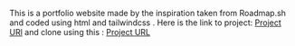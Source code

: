 This is a portfolio website made by the inspiration taken from Roadmap.sh and coded using html and tailwindcss .
Here is the link to project: [Project URl](https://github.com/The-Hell-42/FullStack-Journey/blob/ffa7d8e308ed1ca1a783060039934d04d6eeacba/Practice/Portfolio.html)
 and clone using this : [Project URL](https://github.com/The-Hell-42/FullStack-Journey.git)
